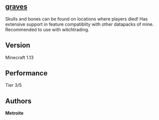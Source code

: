 ## [graves](https://minhaskamal.github.io/DownGit/#/home?url=https://github.com/Metroite/datapacks/tree/master/graves&rootDirectory=false)

Skulls and bones can be found on locations where players died! Has extensive support in feature compatiblity with other datapacks of mine.
Recommended to use with witchtrading.

## Version

Minecraft 1.13

## Performance

Tier 3/5

## Authors

**Metroite**
